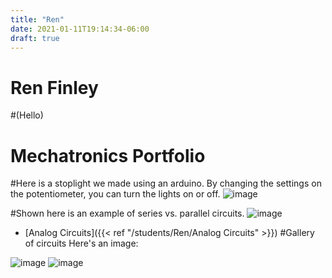 ```yaml
---
title: "Ren"
date: 2021-01-11T19:14:34-06:00
draft: true
---
```


# Ren Finley
#(Hello)

# Mechatronics Portfolio
#Here is a stoplight we made using an arduino. By changing the settings on the potentiometer, you can turn the lights on or off.
![image](images/Arduino.png)

#Shown here is an example of series vs. parallel circuits.
![image](images/SeriesVsParallel.png)

* [Analog Circuits]({{< ref "/students/Ren/Analog Circuits" >}})
#Gallery of circuits
Here's an image:

![image](images/Arduino.png)
![image](images/SeriesVsParallel.png)